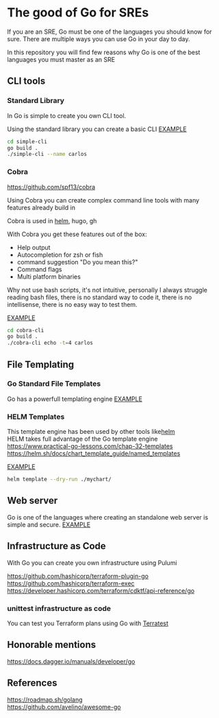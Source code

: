 # The good of Go for SREs

If you are an SRE, Go must be one of the languages you should know for sure.
There are multiple ways you can use Go in your day to day.

In this repository you will find few reasons why Go is one of the best languages you must master as an SRE

## CLI tools

### Standard Library

In Go is simple to create you own CLI tool. 

Using the standard library you can create a basic CLI 
[EXAMPLE](./simple-cli/main.go) 
```sh 
cd simple-cli
go build .
./simple-cli --name carlos
```

### Cobra 
https://github.com/spf13/cobra   

Using Cobra you can create complex command line tools with many features already build in

Cobra is used in [helm](https://github.com/helm/helm/blob/main/cmd/helm/root.go), hugo, gh

With Cobra you get these features out of the box:
- Help output
- Autocompletion for zsh or fish
- command suggestion "Do you mean this?"
- Command flags	
- Multi platform binaries

Why not use bash scripts, it's not intuitive, personally I always struggle reading bash files, there is no standard way to code it, there is no intellisense, there is no easy way to test them.

[EXAMPLE](./cobra-cli/main.go)
```sh 
cd cobra-cli
go build .
./cobra-cli echo -t=4 carlos
```

## File Templating

### Go Standard File Templates
Go has a powerfull templating engine 
[EXAMPLE](./templates/main.go)

### HELM Templates
This template engine has been used by other tools like[helm](./helm/mychart/templates/configmap.yaml)   
HELM takes full advantage of the Go template engine  
<https://www.practical-go-lessons.com/chap-32-templates>  
<https://helm.sh/docs/chart_template_guide/named_templates>

[EXAMPLE](./helm/mychart/templates/configmap.yaml)
```sh
helm template --dry-run ./mychart/
```

## Web server
Go is one of the languages where creating an standalone web server is simple and secure.
[EXAMPLE](./web-server/main.go)

## Infrastructure as Code

With Go you can create you own infrastructure using Pulumi 

<https://github.com/hashicorp/terraform-plugin-go>   
<https://github.com/hashicorp/terraform-exec>   
<https://developer.hashicorp.com/terraform/cdktf/api-reference/go>  

### unittest infrastructure as code
You can test you Terraform plans using Go with [Terratest](./terratest/main.tf)

## Honorable mentions
https://docs.dagger.io/manuals/developer/go 


## References
https://roadmap.sh/golang   
https://github.com/avelino/awesome-go   